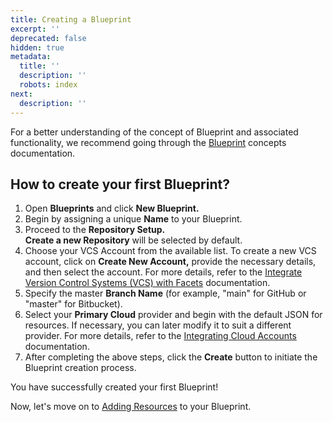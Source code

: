 ```yaml
---
title: Creating a Blueprint
excerpt: ''
deprecated: false
hidden: true
metadata:
  title: ''
  description: ''
  robots: index
next:
  description: ''
---
```

For a better understanding of the concept of Blueprint and associated functionality, we recommend going through the [Blueprint](https://readme.facets.cloud/docs/blueprint) concepts documentation.

## How to create your first Blueprint?

1. Open **Blueprints** and click **New Blueprint.**
2. Begin by assigning a unique **Name** to your Blueprint. 
3. Proceed to the **Repository Setup.\
   Create a new Repository** will be selected by default. 
4. Choose your VCS Account from the available list. To create a new VCS account, click on **Create New Account,** provide the necessary details, and then select the account. For more details, refer to the [Integrate Version Control Systems (VCS) with Facets](https://readme.facets.cloud/docs/integrating-vcs-accounts) documentation.
5. Specify the master **Branch Name** (for example, "main" for GitHub or "master" for Bitbucket).
6. Select your **Primary Cloud** provider and begin with the default JSON for resources. If necessary, you can later modify it to suit a different provider. For more details, refer to the [Integrating Cloud Accounts](https://readme.facets.cloud/docs/integrating-cloud-accounts) documentation.
7. After completing the above steps, click the **Create** button to initiate the Blueprint creation process.

You have successfully created your first Blueprint!

Now, let's move on to [Adding Resources](doc:pet-clinic-adding-resources) to your Blueprint.

